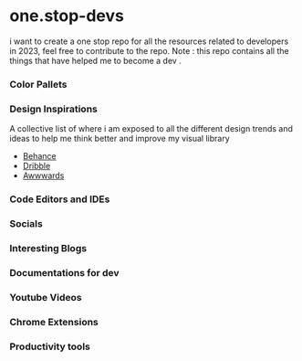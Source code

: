 # one.stop-devs
i want to create a one stop repo for all the resources related to developers in 2023, feel free to contribute to the repo. Note : this repo contains all the things that have helped me to become a dev .

### Color Pallets
### Design Inspirations 
A collective list of where i am exposed to all the different design trends and ideas to help me think better and improve my visual library
- [Behance](https://www.behance.net/)
- [Dribble](https://dribbble.com/)
- [Awwwards](https://www.awwwards.com/)
### Code Editors and IDEs 
### Socials
### Interesting Blogs
### Documentations for dev
### Youtube Videos 
### Chrome Extensions 
### Productivity tools


 

